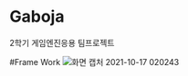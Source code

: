# Gaboja
 2학기 게임엔진응용 팀프로젝트 
 
 #Frame Work
![화면 캡처 2021-10-17 020243](https://user-images.githubusercontent.com/64351062/137596035-70825030-2d1b-4c8d-8e0a-bafa2788d3ce.png)
